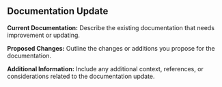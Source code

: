## Documentation Update

**Current Documentation:**
Describe the existing documentation that needs improvement or updating.

**Proposed Changes:**
Outline the changes or additions you propose for the documentation.

**Additional Information:**
Include any additional context, references, or considerations related to the documentation update.
